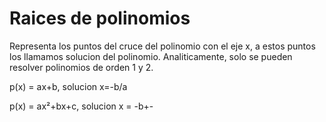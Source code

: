 # Raices de polinomios

Representa los puntos del cruce del polinomio con el eje x, a estos puntos los llamamos solucion del polinomio. Analiticamente, solo se pueden resolver polinomios de orden 1 y 2.

p(x) = ax+b, solucion x=-b/a

p(x) = ax²+bx+c, solucion x = -b+-
